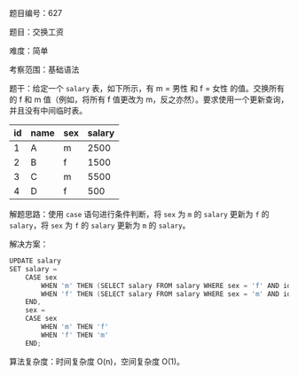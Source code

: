 题目编号：627

题目：交换工资

难度：简单

考察范围：基础语法

题干：给定一个 `salary` 表，如下所示，有 m = 男性 和 f = 女性 的值。交换所有的 f 和 m 值（例如，将所有 f 值更改为 m，反之亦然）。要求使用一个更新查询，并且没有中间临时表。

| id | name | sex | salary |
|----|------|-----|--------|
| 1  | A    | m   | 2500   |
| 2  | B    | f   | 1500   |
| 3  | C    | m   | 5500   |
| 4  | D    | f   | 500    |

解题思路：使用 `case` 语句进行条件判断，将 `sex` 为 `m` 的 `salary` 更新为 `f` 的 `salary`，将 `sex` 为 `f` 的 `salary` 更新为 `m` 的 `salary`。

解决方案：

```go
UPDATE salary
SET salary = 
    CASE sex
        WHEN 'm' THEN (SELECT salary FROM salary WHERE sex = 'f' AND id = salary.id)
        WHEN 'f' THEN (SELECT salary FROM salary WHERE sex = 'm' AND id = salary.id)
    END,
    sex = 
    CASE sex
        WHEN 'm' THEN 'f'
        WHEN 'f' THEN 'm'
    END;
```

算法复杂度：时间复杂度 O(n)，空间复杂度 O(1)。